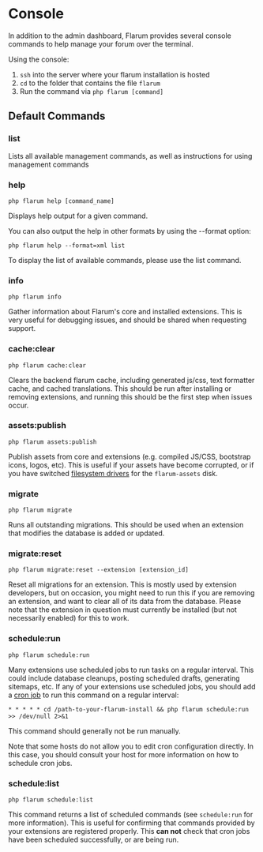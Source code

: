 # Console

In addition to the admin dashboard, Flarum provides several console commands to help manage your forum over the terminal.

Using the console:

1. `ssh` into the server where your flarum installation is hosted
2. `cd` to the folder that contains the file `flarum`
3. Run the command via `php flarum [command]`

## Default Commands

### list

Lists all available management commands, as well as instructions for using management commands

### help

`php flarum help [command_name]`

Displays help output for a given command.

You can also output the help in other formats by using the --format option:

`php flarum help --format=xml list`

To display the list of available commands, please use the list command.

### info

`php flarum info`

Gather information about Flarum's core and installed extensions. This is very useful for debugging issues, and should be shared when requesting support.

### cache:clear

`php flarum cache:clear`

Clears the backend flarum cache, including generated js/css, text formatter cache, and cached translations. This should be run after installing or removing extensions, and running this should be the first step when issues occur.

### assets:publish

`php flarum assets:publish`

Publish assets from core and extensions (e.g. compiled JS/CSS, bootstrap icons, logos, etc). This is useful if your assets have become corrupted, or if you have switched [filesystem drivers](extend/filesystem.md) for the `flarum-assets` disk.

### migrate

`php flarum migrate`

Runs all outstanding migrations. This should be used when an extension that modifies the database is added or updated.

### migrate:reset

`php flarum migrate:reset --extension [extension_id]`

Reset all migrations for an extension. This is mostly used by extension developers, but on occasion, you might need to run this if you are removing an extension, and want to clear all of its data from the database. Please note that the extension in question must currently be installed (but not necessarily enabled) for this to work.

### schedule:run

`php flarum schedule:run`

Many extensions use scheduled jobs to run tasks on a regular interval. This could include database cleanups, posting scheduled drafts, generating sitemaps, etc. If any of your extensions use scheduled jobs, you should add a [cron job](https://ostechnix.com/a-beginners-guide-to-cron-jobs/) to run this command on a regular interval:

```
* * * * * cd /path-to-your-flarum-install && php flarum schedule:run >> /dev/null 2>&1
```

This command should generally not be run manually.

Note that some hosts do not allow you to edit cron configuration directly. In this case, you should consult your host for more information on how to schedule cron jobs.

### schedule:list

`php flarum schedule:list`

This command returns a list of scheduled commands (see `schedule:run` for more information). This is useful for confirming that commands provided by your extensions are registered properly. This **can not** check that cron jobs have been scheduled successfully, or are being run.